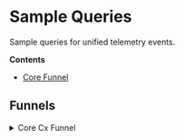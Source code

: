 # Sample Queries

Sample queries for unified telemetry events.

**Contents**

- [Core Funnel](#core-funnel)


## Funnels

<details><summary>Core Cx Funnel</summary>

*Store Page Load*
Event: `cx_action_page_load`
```sql
SELECT *
FROM iguazu.consumer.cx_action_page_load
WHERE app_context:current_page IN ('store_page', 'nv_store_page')
  AND app_context:store:store_id IN ('<store_id>')
```

*Add to Cart*
Event: `cx_action_order_cart`
```sql
SELECT *
FROM iguazu.consumer.cx_action_order_cart
WHERE action_type = 'add'
  AND app_context:store:store_id IN ('<store_id>')
```

*Order Cart Page Load*
Event: `cx_action_page_load`
```sql
SELECT *
FROM iguazu.consumer.cx_action_page_load
WHERE app_context:current_page = 'order_cart_page'
  AND app_context:store:store_id IN ('<store_id>')
```

*Checkout Page Load*
Event: `cx_action_page_load`
```sql
SELECT *
FROM iguazu.consumer.cx_action_page_load
WHERE app_context:current_page = 'checkout_page'
  AND app_context:order_cart:store:store_id IN ('<store_id>')
```

*Checkout Success*
Event: `cx_remote_action_payment_status`
```sql
SELECT *
FROM iguazu.consumer.cx_remote_action_payment_status
WHERE action_type = 'checkout'
  AND status_type = 'success'
  AND app_context:order_cart:store:store_id IN ('<store_id>')
```

*Checkout Error*
Event: `cx_remote_action_payment_status`
```sql
SELECT *
FROM iguazu.consumer.cx_remote_action_payment_status
WHERE action_type = 'checkout'
  AND status_type = 'failure'
  AND app_context:order_cart:store:store_id IN ('<store_id>')
```
</details>

